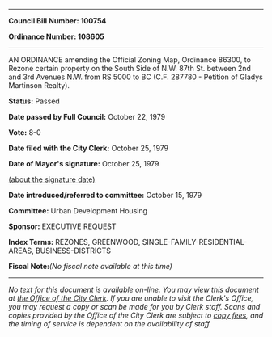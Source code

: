 

********

**Council Bill Number: 100754**
   
**Ordinance Number: 108605**
********

 AN ORDINANCE amending the Official Zoning Map, Ordinance 86300, to Rezone certain property on the South Side of N.W. 87th St. between 2nd and 3rd Avenues N.W. from RS 5000 to BC (C.F. 287780 - Petition of Gladys Martinson Realty).

**Status:** Passed
   
**Date passed by Full Council:** October 22, 1979
   
**Vote:** 8-0
   
**Date filed with the City Clerk:** October 25, 1979
   
**Date of Mayor's signature:** October 25, 1979
   
[(about the signature date)](/~public/approvaldate.htm)
   
   
   
**Date introduced/referred to committee:** October 15, 1979
   
**Committee:** Urban Development Housing
   
**Sponsor:** EXECUTIVE REQUEST
   
   
**Index Terms:** REZONES, GREENWOOD, SINGLE-FAMILY-RESIDENTIAL-AREAS, BUSINESS-DISTRICTS

**Fiscal Note:**_(No fiscal note available at this time)_
********

_No text for this document is available on-line. You may view this document at [the Office of the City Clerk](http://www.seattle.gov/leg/clerk/contactUs.htm). If you are unable to visit the Clerk's Office, you may request a copy or scan be made for you by Clerk staff. Scans and copies provided by the Office of the City Clerk are subject to [copy fees](http://clerk.seattle.gov/~public/clerkfees.htm), and the timing of service is dependent on the availability of staff._

